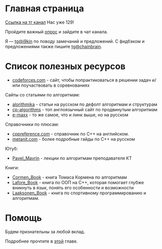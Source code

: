 # Главная страница

[Ссылка на тг канал](https://t.me/+uunjZQSTJ0hhNjFi) Нас уже 129!

Пройдите важный [опрос](https://t.me/c/1718888756/13) и зайдите в чат канала.

Я &mdash; [tg@i9kin](https://t.me/i9kin) по поводу замечаний и предложений.
С фидбэком и предложениями также пишите [tg@chainbrain](https://t.me/chainbrain).

Список полезных ресурсов
===
* [codeforces.com](https://codeforces.com) - сайт, чтобы попрактиковаться в решении задач и/или поучаствовать в соревнованиях

Сайты со статьями по алгоритмам:
* [alorithmika](https://ru.algorithmica.org) - статьи на русском по дефолт алгоритмам и структурам
* [cp-algorithms](https://cp-algorithms.com) - топ англоязычный сайт по продвинутым алгоритмам 
* [e-maxx](http://e-maxx.ru/algo/) - то же самое, что и линк выше, но на русском

Справочники по плюсам:
* [cppreference.com](https://en.cppreference.com/w/) - справочник по C++ на английском.
* [metanit.com](https://metanit.com/cpp/tutorial/) - более подробные гайды по C++ на русском

Ютуб:
* [Pavel_Mavrin](https://www.youtube.com/@pavelmavrin) - лекции по алгоритмам преподавателя КТ

Книги:
* [Cormen_Book](https://vk.com/doc191450968_561608466?hash=1K1Cd8tP7N8rZcYeFS8pSJjr82ROC22zM2WlzBbBBzz&dl=RolI6VzGuZKU7zeJEYpjawEP7lZ0yWFsnsqwcJOzkIP) - книга Томаса Кормена по алгоритмам
* [Lafore_Book](http://lib.jizpi.uz/pluginfile.php/7322/mod_resource/content/0/Объектно_ориентированное_программирование_в_С%2B%2B_Р_Лафоре.pdf) - книга по ООП на C++, которая помогает глубже вникнуть в язык, понять его особенности и возможности
* [Laaksonen_Book](https://library.samdu.uz/files/e946919660708044a522983e0741690c_Лааксонен_А_Олимпиадное_программирование.pdf) - книга по спортивному программированию и алгоритмам.


Помощь
===

Будем признательны за любой вклад.

Подробнее прочтите в [этой](./CONTRIBUTING.md) главе.